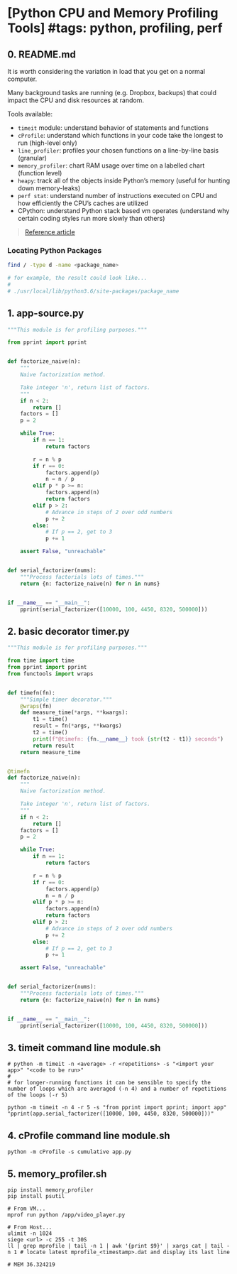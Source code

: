 # [Python CPU and Memory Profiling Tools] #tags: python, profiling, perf

## 0. README.md

It is worth considering the variation in load that you get on a normal computer. 

Many background tasks are running (e.g. Dropbox, backups) that could impact the CPU and disk resources at random.

Tools available:

* `timeit` module: understand behavior of statements and functions
* `cProfile`: understand which functions in your code take the longest to run (high-level only)
* `line_profiler`: profiles your chosen functions on a line-by-line basis (granular)
* `memory_profiler`: chart RAM usage over time on a labelled chart (function level)
* `heapy`: track all of the objects inside Python’s memory (useful for hunting down memory-leaks)
* `perf stat`: understand number of instructions executed on CPU and how efficiently the CPU’s caches are utilized
* CPython: understand Python stack based vm operates (understand why certain coding styles run more slowly than others)

> [Reference article](http://www.marinamele.com/7-tips-to-time-python-scripts-and-control-memory-and-cpu-usage)

### Locating Python Packages

```bash
find / -type d -name <package_name>

# for example, the result could look like...
#
# ./usr/local/lib/python3.6/site-packages/package_name
```

## 1. app-source.py

```python
"""This module is for profiling purposes."""

from pprint import pprint


def factorize_naive(n):
    """
    Naive factorization method.

    Take integer 'n', return list of factors.
    """
    if n < 2:
        return []
    factors = []
    p = 2

    while True:
        if n == 1:
            return factors

        r = n % p
        if r == 0:
            factors.append(p)
            n = n / p
        elif p * p >= n:
            factors.append(n)
            return factors
        elif p > 2:
            # Advance in steps of 2 over odd numbers
            p += 2
        else:
            # If p == 2, get to 3
            p += 1

    assert False, "unreachable"


def serial_factorizer(nums):
    """Process factorials lots of times."""
    return {n: factorize_naive(n) for n in nums}


if __name__ == "__main__":
    pprint(serial_factorizer([10000, 100, 4450, 8320, 500000]))

```

## 2. basic decorator timer.py

```python
"""This module is for profiling purposes."""

from time import time
from pprint import pprint
from functools import wraps


def timefn(fn):
    """Simple timer decorator."""
    @wraps(fn)
    def measure_time(*args, **kwargs):
        t1 = time()
        result = fn(*args, **kwargs)
        t2 = time()
        print(f"@timefn: {fn.__name__} took {str(t2 - t1)} seconds")
        return result
    return measure_time


@timefn
def factorize_naive(n):
    """
    Naive factorization method.

    Take integer 'n', return list of factors.
    """
    if n < 2:
        return []
    factors = []
    p = 2

    while True:
        if n == 1:
            return factors

        r = n % p
        if r == 0:
            factors.append(p)
            n = n / p
        elif p * p >= n:
            factors.append(n)
            return factors
        elif p > 2:
            # Advance in steps of 2 over odd numbers
            p += 2
        else:
            # If p == 2, get to 3
            p += 1

    assert False, "unreachable"


def serial_factorizer(nums):
    """Process factorials lots of times."""
    return {n: factorize_naive(n) for n in nums}


if __name__ == "__main__":
    pprint(serial_factorizer([10000, 100, 4450, 8320, 500000]))
```

## 3. timeit command line module.sh

```shell
# python -m timeit -n <average> -r <repetitions> -s "<import your app>" "<code to be run>"
#
# for longer-running functions it can be sensible to specify the number of loops which are averaged (-n 4) and a number of repetitions of the loops (-r 5)

python -m timeit -n 4 -r 5 -s "from pprint import pprint; import app" "pprint(app.serial_factorizer([10000, 100, 4450, 8320, 500000]))"
```

## 4. cProfile command line module.sh

```shell
python -m cProfile -s cumulative app.py
```

## 5. memory_profiler.sh

```shell
pip install memory_profiler
pip install psutil

# From VM...
mprof run python /app/video_player.py

# From Host...
ulimit -n 1024
siege <url> -c 255 -t 30S
ll | grep mprofile | tail -n 1 | awk '{print $9}' | xargs cat | tail -n 1 # locate latest mprofile_<timestamp>.dat and display its last line

# MEM 36.324219

```

